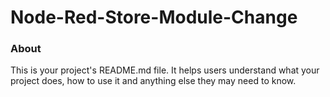 Node-Red-Store-Module-Change
============================

### About

This is your project's README.md file. It helps users understand what your
project does, how to use it and anything else they may need to know.